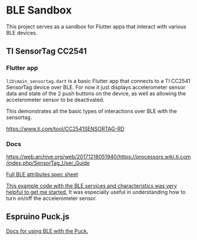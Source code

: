# BLE Sandbox

This project serves as a sandbox for Flutter apps that interact with various BLE devices.


## TI SensorTag CC2541

### Flutter app

`lib\main_sensortag.dart` is a basic Flutter app that connects to a TI CC2541 SensorTag device over BLE.
For now it just displays accelerometer sensor data and state of the 2 push buttons on the device, as well as
allowing the accelerometer sensor to be deactivated.

This demonstrates all the basic types of interactions over BLE with the sensortag.

https://www.ti.com/tool/CC2541SENSORTAG-RD

### Docs

https://web.archive.org/web/20171218051940/https://processors.wiki.ti.com/index.php/SensorTag_User_Guide

[Full BLE attributes spec sheet](file:///home/maks/Downloads/BLE_SensorTag_GATT_Server.pdf)


[This example code with the BLE services and characteristics was very helpful to get me started.](https://github.com/evothings/evothings-examples/blob/master/examples/ble-ti-sensortag-cc2541-demo/app.js)
It was especially useful in understanding how to turn on/off the accelerometer sensor. 

## Espruino Puck.js

[Docs for using BLE with the Puck.](https://www.espruino.com/About+Bluetooth+LE)